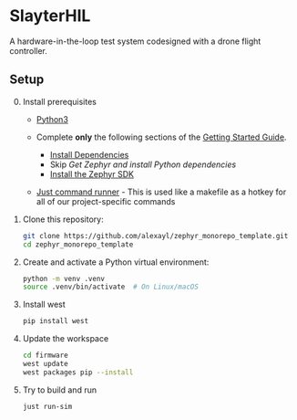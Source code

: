 # SlayterHIL

A hardware-in-the-loop test system codesigned with a drone flight controller.

## Setup

0. Install prerequisites

    - [Python3](https://www.geeksforgeeks.org/python/download-and-install-python-3-latest-version/)

    - Complete **only** the following sections of the [Getting Started Guide](https://docs.zephyrproject.org/latest/develop/getting_started/index.html#getting-started-guide).
        - [Install Dependencies](https://docs.zephyrproject.org/latest/develop/getting_started/index.html#install-dependencies)
        - Skip *Get Zephyr and install Python dependencies*
        - [Install the Zephyr SDK](https://docs.zephyrproject.org/latest/develop/getting_started/index.html#install-the-zephyr-sdk)

    - [Just command runner](https://github.com/casey/just?tab=readme-ov-file#installation) - This is used like a makefile as a hotkey for all of our project-specific commands

1. Clone this repository:
    ```bash
    git clone https://github.com/alexayl/zephyr_monorepo_template.git
    cd zephyr_monorepo_template
    ```

2. Create and activate a Python virtual environment:
    ```bash
    python -m venv .venv
    source .venv/bin/activate  # On Linux/macOS
    ```

3. Install west
    ```bash
    pip install west
    ```

4. Update the workspace
    ```bash
    cd firmware
    west update
    west packages pip --install
    ```
    
5. Try to build and run
    ```bash
    just run-sim
    ```
